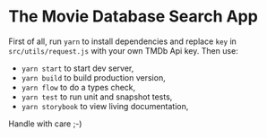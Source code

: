 # The Movie Database Search App
First of all, run `yarn` to install dependencies and replace `key` in `src/utils/request.js` with your own TMDb Api key. Then use:
* `yarn start` to start dev server,
* `yarn build` to build production version,
* `yarn flow` to do a types check,
* `yarn test` to run unit and snapshot tests,
* `yarn storybook` to view living documentation,

Handle with care ;-)